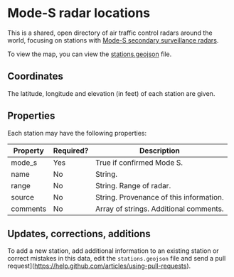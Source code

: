Mode-S radar locations
======================

This is a shared, open directory of air traffic control radars around
the world, focusing on stations with [Mode-S secondary surveillance
radars](http://en.wikipedia.org/wiki/Aviation_transponder_interrogation_modes#Mode_S).

To view the map, you can view the [stations.geojson](stations.geojson)
file.

Coordinates
-----------

The latitude, longitude and elevation (in feet) of each station are given.

Properties
----------

Each station may have the following properties:

|Property |Required?|Description                             |
|---------|---------|----------------------------------------|
|mode_s   |Yes      |True if confirmed Mode S.               |
|name     |No       |String.                                 |
|range    |No       |String. Range of radar.                 |
|source   |No       |String. Provenance of this information. |
|comments |No       |Array of strings. Additional comments.  |

Updates, corrections, additions
-------------------------------

To add a new station, add additional information to an existing
station or correct mistakes in this data, edit the `stations.geojson`
file and send a pull
request](https://help.github.com/articles/using-pull-requests).

